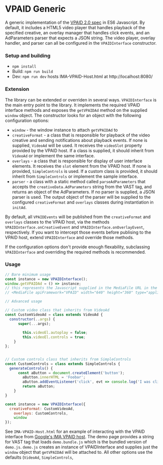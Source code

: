 # VPAID Generic

A generic implementation of the [VPAID 2.0 spec](http://www.iab.net/media/file/VPAID_2.0_Final_04-10-2012.pdf) in ES6 Javascript. By default, it includes a HTML5 video player that handles playback of the specified creative, an overlay manager that handles click events, and an AdParameters parser that expects a JSON string. The video player, overlay handler, and parser can all be configured in the `VPAIDInterface` constructor. 

### Setup and building
* `npm install`
* Build: `npm run build`
* Dev: `npm run dev` hosts IMA-VPAID-Host.html at http://localhost:8080/

### Extension
The library can be extended or overriden in several ways. `VPAIDInterface` is the main entry point to the library. It implements the required VPAID interface methods and exposes the `getVPAIDAd` method on the supplied `window` object. The constructor looks for an object with the following configuration options:

* `window` - the window instance to attach `getVPAIDAd` to
* `creativeFormat` - a class that is responsible for playback of the video creative and sending notifications about playback events. If none is supplied, `VideoAd` will be used. It receives the `videoSlot` property provided by the VPAID host. If a class is supplied, it should inherit from `VideoAd` or implement the same interface. 
* `overlays` - a class that is responsible for display of user interface elements. It receives the `slot` element from the VPAID host. If none is provided, `SimpleControls` is used. If a custom class is provided, it should inherit from `SimpleControls` or implement the sample interface.
* `parser` - a class with a static method called `parseAdParameters` that accepts the `creativeData.AdParameters` string from the VAST tag, and returns an object of the AdParameters. If no parser is supplied, a JSON parser is used. The output object of the parser will be supplied to the configured `creativeFormat` and `overlays` classes during instantiation in `initAd`. 

By default, all `VPAIDEvents` will be published from the `creativeFormat` and `overlays` classes to the VPAID host, via the methods `VPAIDInterface.onCreativeEvent` and `VPAIDInterface.onOverlayEvent`, respectively. If you want to intercept those events before publising to the VPAID host, extend `VPAIDInterface` and override those methods.

If the configuration options don't provide enough flexability, subclassing `VPAIDInterface` and overriding the required methods is recommended.  

### Usage

```javascript
// Bare minimum usage
const instance = new VPAIDInterface();
window.getVPAIDAd = () => instance;
// this represents the Javascript supplied in the MediaFile URL in the VAST tag
// <MediaFile apiFramework="VPAID" width="640" height="360" type="application/javascript" delivery="progressive">http://localhost:8080/demo.bundle.js</MediaFile>
```

```javascript
// Advanced usage

// Custom video class that inherits from VideoAd
const CustomVideoAd = class extends VideoAd {
  constructor(..args) {
      super(...args);
        
        this.videoEl.autoplay = false;
        this.videoEl.controls = true;
    }
};


// Custom controls class that inherits from SimpleControls
const CustomControls = class extends SimpleControls {
  generateControls() {
      const aButton = document.createElement('button');
        aButton.innerHTML = 'Foobar';
        aButton.addEventListener('click', evt => console.log('I was clicked'));
        return aButton;
    }
}

const instance = new VPAIDInterface({
  creativeFormat: CustomVideoAd,
    overlays: CustomControls,
    window
});
```

See `IMA-VPAID-Host.html` for an example of interacting with the VPAID interface from [Google's IMA VPAID host](https://developers.google.com/interactive-media-ads/docs/sdks/html5/). The demo page provides a string for VAST tag that loads `demo.bundle.js` which is the bundled version of `demo.js`. `demo.js` creates an instance of VPAIDInterface and supplies just the `window` object that `getVPAIDAd` will be attached to. All other options use the defaults (`VideoAd`, `SimpleControls`, 